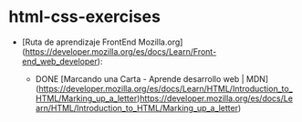 # html-css-exercises

- [Ruta de aprendizaje FrontEnd Mozilla.org] (https://developer.mozilla.org/es/docs/Learn/Front-end_web_developer):
  
  - DONE [Marcando una Carta - Aprende desarrollo web | MDN] (https://developer.mozilla.org/es/docs/Learn/HTML/Introduction_to_HTML/Marking_up_a_letter)https://developer.mozilla.org/es/docs/Learn/HTML/Introduction_to_HTML/Marking_up_a_letter)
